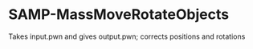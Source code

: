 # SAMP-MassMoveRotateObjects
Takes input.pwn and gives output.pwn; corrects positions and rotations
